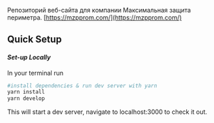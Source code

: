 Репозиторий веб-сайта для компании Максимальная защита периметра. [https://mzpprom.com/](https://mzpprom.com/)
## Quick Setup

#### _Set-up Locally_

In your terminal run

```bash
#install dependencies & run dev server with yarn
yarn install
yarn develop

```

This will start a dev server, navigate to localhost:3000 to check it out.
